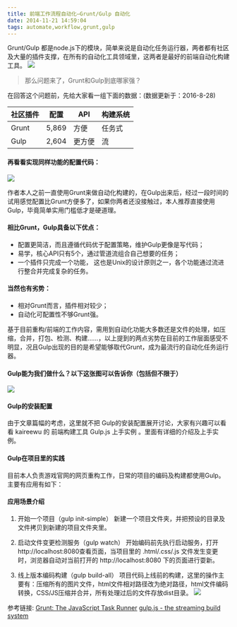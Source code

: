 ```yaml
---
title: 前端工作流程自动化—Grunt/Gulp 自动化
date: 2014-11-21 14:59:04
tags: automate,workflow,grunt,gulp
---
```


Grunt/Gulp 都是node.js下的模块，简单来说是自动化任务运行器，两者都有社区及大量的插件支撑，在所有的自动化工具领域里，这两者是最好的前端自动化构建工具。
![](http://iamsonic-1253772978.cosgz.myqcloud.com/blog/automate-corpus/13.png)
> 那么问题来了，Grunt和Gulp到底哪家强？

在回答这个问题前，先给大家看一组下面的数据：(数据更新于：2016-8-28)

| 社区插件  | 配置  | API  |  构建系统 |
| -------- | -------- | -------- | -------- |
| Grunt  |  5,869 | 方便  |  任务式 |
| Gulp  |  2,604 |  更方便 |  流 |
				

#### 再看看实现同样功能的配置代码：
![](http://iamsonic-1253772978.cosgz.myqcloud.com/blog/automate-corpus/16.png)


作者本人之前一直使用Grunt来做自动化构建的，在Gulp出来后，经过一段时间的试用感觉配置比Grunt方便多了，如果你两者还没接触过，本人推荐直接使用Gulp，毕竟简单实用门槛低才是硬道理。

#### 相比Grunt，Gulp具备以下优点：

- 配置更简洁，而且遵循代码优于配置策略，维护Gulp更像是写代码；
- 易学，核心API只有5个，通过管道流组合自己想要的任务；
- 一个插件只完成一个功能， 这也是Unix的设计原则之一，各个功能通过流进行整合并完成复杂的任务。

#### 当然也有劣势：

- 相对Grunt而言，插件相对较少；
- 自动化可配置性不够Grunt强。

基于目前重构/前端的工作内容，需用到自动化功能大多数还是文件的处理，如压缩，合并，打包、检测、构建……，以上提到的两点劣势在目前的工作层面感受不明显，况且Gulp出现的目的是希望能够取代Grunt，成为最流行的自动化任务运行器。

#### Gulp能为我们做什么？以下这张图可以告诉你（包括但不限于）
![](http://iamsonic-1253772978.cosgz.myqcloud.com/blog/automate-corpus/17.png)


#### Gulp的安装配置
由于文章篇幅的考虑，这里就不把 Gulp的安装配置展开讨论，大家有兴趣可以看看 kaireewu 的 前端构建工具 Gulp.js 上手实例 。里面有详细的介绍及上手实例。


#### Gulp在项目里的实践
目前本人负责游戏官网的网页重构工作，日常的项目的编码及构建都使用Gulp。主要有应用有如下：

#### 应用场景介绍

1. 开始一个项目（gulp init-simple）
新建一个项目文件夹，并把预设的目录及文件拷贝到新建的项目文件夹里。

2. 启动文件变更检测服务（gulp watch）
开始编码前先执行启动服务，打开http://localhost:8080查看页面，当项目里的 .html/.css/.js 文件发生变更时，浏览器自动对当前打开的 http://localhost:8080 下的页面进行耍新。

3. 线上版本编码构建（gulp build-all）
项目代码上线前的构建，这里的操作主要有：压缩所有的图片文件，html文件相对路径改为绝对路径，html文件编码转换，CSS/JS压缩并合并，所有处理过后的文件存放dist目录。
![](http://iamsonic-1253772978.cosgz.myqcloud.com/blog/automate-corpus/14.gif)

参考链接:
[Grunt: The JavaScript Task Runner](http://gruntjs.com/)
[gulp.js - the streaming build system](http://gulpjs.com/)
